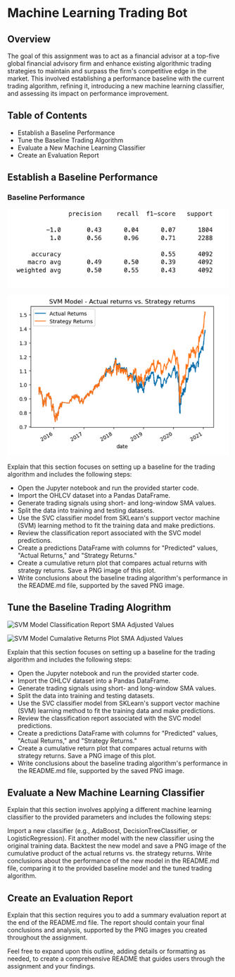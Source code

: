 # Machine Learning Trading Bot

## Overview 

The goal of this assignment was to act as a financial advisor at a top-five global financial advisory firm and enhance existing algorithmic trading strategies to maintain and surpass the firm's competitive edge in the market. This involved establishing a performance baseline with the current trading algorithm, refining it, introducing a new machine learning classifier, and assessing its impact on performance improvement.

## Table of Contents 

* Establish a Baseline Performance
* Tune the Baseline Trading Algorithm
* Evaluate a New Machine Learning Classifier
* Create an Evaluation Report

## Establish a Baseline Performance 

### Baseline Performance 

![SVM Model Classification Report](Images/svm_model_report.png)

![SVM Model Cumalative Returns Plot](Images/svm_model_returns_plot.png)

Explain that this section focuses on setting up a baseline for the trading algorithm and includes the following steps:

* Open the Jupyter notebook and run the provided starter code.
* Import the OHLCV dataset into a Pandas DataFrame.
* Generate trading signals using short- and long-window SMA values.
* Split the data into training and testing datasets.
* Use the SVC classifier model from SKLearn's support vector machine (SVM) learning method to fit the training data and make predictions.
* Review the classification report associated with the SVC model predictions.
* Create a predictions DataFrame with columns for "Predicted" values, "Actual Returns," and "Strategy Returns."
* Create a cumulative return plot that compares actual returns with strategy returns. Save a PNG image of this plot.
* Write conclusions about the baseline trading algorithm's performance in the README.md file, supported by the saved PNG image.

## Tune the Baseline Trading Alogrithm 

![SVM Model Classification Report SMA Adjusted Values](Starter_Code/Images/svm_model_report_sma_adjusted_values.png)

![SVM Model Cumalative Returns Plot SMA Adjusted Values](Starter_Code/Images/svm_model_returns_plot_sma_adjusted_values.png)


Explain that this section focuses on setting up a baseline for the trading algorithm and includes the following steps:

* Open the Jupyter notebook and run the provided starter code.
* Import the OHLCV dataset into a Pandas DataFrame.
* Generate trading signals using short- and long-window SMA values.
* Split the data into training and testing datasets.
* Use the SVC classifier model from SKLearn's support vector machine (SVM) learning method to fit the training data and make predictions.
* Review the classification report associated with the SVC model predictions.
* Create a predictions DataFrame with columns for "Predicted" values, "Actual Returns," and "Strategy Returns."
* Create a cumulative return plot that compares actual returns with strategy returns. Save a PNG image of this plot.
* Write conclusions about the baseline trading algorithm's performance in the README.md file, supported by the saved PNG image.

## Evaluate a New Machine Learning Classifier 

Explain that this section involves applying a different machine learning classifier to the provided parameters and includes the following steps:

Import a new classifier (e.g., AdaBoost, DecisionTreeClassifier, or LogisticRegression).
Fit another model with the new classifier using the original training data.
Backtest the new model and save a PNG image of the cumulative product of the actual returns vs. the strategy returns.
Write conclusions about the performance of the new model in the README.md file, comparing it to the provided baseline model and the tuned trading algorithm.

## Create an Evaluation Report

Explain that this section requires you to add a summary evaluation report at the end of the README.md file. The report should contain your final conclusions and analysis, supported by the PNG images you created throughout the assignment.

Feel free to expand upon this outline, adding details or formatting as needed, to create a comprehensive README that guides users through the assignment and your findings.
